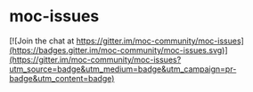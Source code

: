 # moc-issues

[![Join the chat at https://gitter.im/moc-community/moc-issues](https://badges.gitter.im/moc-community/moc-issues.svg)](https://gitter.im/moc-community/moc-issues?utm_source=badge&utm_medium=badge&utm_campaign=pr-badge&utm_content=badge)


